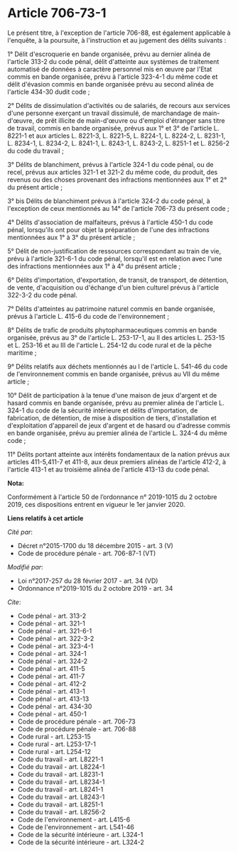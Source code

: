 # Article 706-73-1

Le présent titre, à l'exception de l'article 706-88, est également applicable à l'enquête, à la poursuite, à l'instruction et
au jugement des délits suivants :

1° Délit d'escroquerie en bande organisée, prévu au dernier alinéa de l'article 313-2 du code pénal, délit d'atteinte aux
systèmes de traitement automatisé de données à caractère personnel mis en œuvre par l'Etat commis en bande organisée, prévu à
l'article 323-4-1 du même code et délit d'évasion commis en bande organisée prévu au second alinéa de l'article 434-30 dudit
code ;

2° Délits de dissimulation d'activités ou de salariés, de recours aux services d'une personne exerçant un travail dissimulé,
de marchandage de main-d'œuvre, de prêt illicite de main-d'œuvre ou d'emploi d'étranger sans titre de travail, commis en
bande organisée, prévus aux 1° et 3° de l'article L. 8221-1 et aux articles L. 8221-3, L. 8221-5, L. 8224-1, L. 8224-2, L.
8231-1, L. 8234-1, L. 8234-2, L. 8241-1, L. 8243-1, L. 8243-2, L. 8251-1 et L. 8256-2 du code du travail ;

3° Délits de blanchiment, prévus à l'article 324-1 du code pénal, ou de recel, prévus aux articles 321-1 et 321-2 du même
code, du produit, des revenus ou des choses provenant des infractions mentionnées aux 1° et 2° du présent article ;

3° bis Délits de blanchiment prévus à l'article 324-2 du code pénal, à l'exception de ceux mentionnés au 14° de l'article
706-73 du présent code ;

4° Délits d'association de malfaiteurs, prévus à l'article 450-1 du code pénal, lorsqu'ils ont pour objet la préparation de
l'une des infractions mentionnées aux 1° à 3° du présent article ;

5° Délit de non-justification de ressources correspondant au train de vie, prévu à l'article 321-6-1 du code pénal, lorsqu'il
est en relation avec l'une des infractions mentionnées aux 1° à 4° du présent article ;

6° Délits d'importation, d'exportation, de transit, de transport, de détention, de vente, d'acquisition ou d'échange d'un
bien culturel prévus à l'article 322-3-2 du code pénal.

7° Délits d'atteintes au patrimoine naturel commis en bande organisée, prévus à l'article L. 415-6 du code de
l'environnement ;

8° Délits de trafic de produits phytopharmaceutiques commis en bande organisée, prévus au 3° de l'article L. 253-17-1, au II
des articles L. 253-15 et L. 253-16 et au III de l'article L. 254-12 du code rural et de la pêche maritime ;

9° Délits relatifs aux déchets mentionnés au I de l'article L. 541-46 du code de l'environnement commis en bande organisée,
prévus au VII du même article ;

10° Délit de participation à la tenue d'une maison de jeux d'argent et de hasard commis en bande organisée, prévu au premier
alinéa de l'article L. 324-1 du code de la sécurité intérieure et délits d'importation, de fabrication, de détention, de mise
à disposition de tiers, d'installation et d'exploitation d'appareil de jeux d'argent et de hasard ou d'adresse commis en
bande organisée, prévu au premier alinéa de l'article L. 324-4 du même code ;

11° Délits portant atteinte aux intérêts fondamentaux de la nation prévus aux articles 411-5,411-7 et 411-8, aux deux
premiers alinéas de l'article 412-2, à l'article 413-1 et au troisième alinéa de l'article 413-13 du code pénal.

**Nota:**

Conformément à l'article 50 de l’ordonnance n° 2019-1015 du 2 octobre 2019, ces dispositions entrent en vigueur le 1er
janvier 2020.

**Liens relatifs à cet article**

_Cité par_:

  - Décret n°2015-1700 du 18 décembre 2015 - art. 3 (V)
  - Code de procédure pénale - art. 706-87-1 (VT)

_Modifié par_:

  - Loi n°2017-257 du 28 février 2017 - art. 34 (VD)
  - Ordonnance n°2019-1015 du 2 octobre 2019 - art. 34

_Cite_:

  - Code pénal - art. 313-2
  - Code pénal - art. 321-1
  - Code pénal - art. 321-6-1
  - Code pénal - art. 322-3-2
  - Code pénal - art. 323-4-1
  - Code pénal - art. 324-1
  - Code pénal - art. 324-2
  - Code pénal - art. 411-5
  - Code pénal - art. 411-7
  - Code pénal - art. 412-2
  - Code pénal - art. 413-1
  - Code pénal - art. 413-13
  - Code pénal - art. 434-30
  - Code pénal - art. 450-1
  - Code de procédure pénale - art. 706-73
  - Code de procédure pénale - art. 706-88
  - Code rural - art. L253-15
  - Code rural - art. L253-17-1
  - Code rural - art. L254-12
  - Code du travail - art. L8221-1
  - Code du travail - art. L8224-1
  - Code du travail - art. L8231-1
  - Code du travail - art. L8234-1
  - Code du travail - art. L8241-1
  - Code du travail - art. L8243-1
  - Code du travail - art. L8251-1
  - Code du travail - art. L8256-2
  - Code de l'environnement - art. L415-6
  - Code de l'environnement - art. L541-46
  - Code de la sécurité intérieure - art. L324-1
  - Code de la sécurité intérieure - art. L324-2
